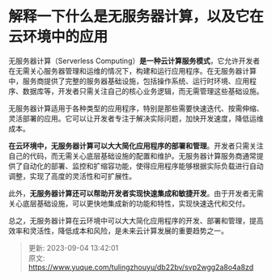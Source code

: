 # 解释一下什么是无服务器计算，以及它在云环境中的应用

无服务器计算（Serverless Computing）**是一种云计算服务模式**，它允许开发者在无需关心服务器管理和运维的情况下，构建和运行应用程序。在无服务器计算中，服务商提供了完整的服务器基础设施，包括操作系统、运行时环境、应用程序、数据库等，开发者只需关注自己的核心业务逻辑，而无需管理这些基础设施。

无服务器计算适用于各种类型的应用程序，特别是那些需要快速迭代、按需伸缩、灵活部署的应用。它可以让开发者专注于解决实际问题，加快开发速度，降低运维成本。

**在云环境中，无服务器计算可以大大简化应用程序的部署和管理**。开发者只需关注自己的代码，而无需关心底层基础设施的配置和维护。无服务器计算服务商通常提供了自动化的部署、监控和扩缩容功能，使得应用程序能够根据实际负载进行自动调整，实现了高度的灵活性和可扩展性。

此外，**无服务器计算还可以帮助开发者实现快速集成和敏捷开发**。由于开发者无需关心底层基础设施，可以更快地集成新的功能和特性，实现快速迭代和交付。

总之，无服务器计算在云环境中可以大大简化应用程序的开发、部署和管理，提高效率和灵活性，降低成本和风险，是未来云计算发展的重要趋势之一。



> 更新: 2023-09-04 13:42:01  
> 原文: <https://www.yuque.com/tulingzhouyu/db22bv/svp2wgg2a8o4a8zd>